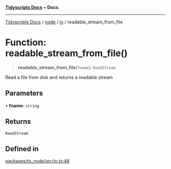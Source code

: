 [**Tidyscripts Docs**](../../../../../README.md) • **Docs**

***

[Tidyscripts Docs](../../../../../globals.md) / [node](../../../README.md) / [io](../README.md) / readable\_stream\_from\_file

# Function: readable\_stream\_from\_file()

> **readable\_stream\_from\_file**(`fname`): `ReadStream`

Read a file from disk and returns a readable stream

## Parameters

• **fname**: `string`

## Returns

`ReadStream`

## Defined in

[packages/ts\_node/src/io.ts:48](https://github.com/sheunaluko/tidyscripts/blob/master/packages/ts_node/src/io.ts#L48)
